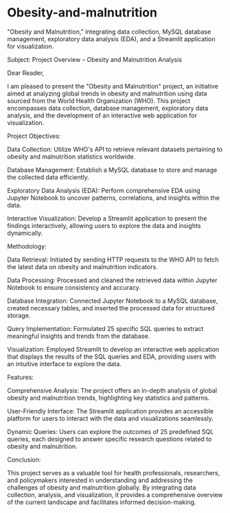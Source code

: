 # Obesity-and-malnutrition

"Obesity and Malnutrition," integrating data collection, MySQL database management, exploratory data analysis (EDA), and a Streamlit application for visualization.

Subject: Project Overview – Obesity and Malnutrition Analysis

Dear Reader,

I am pleased to present the "Obesity and Malnutrition" project, an initiative aimed at analyzing global trends in obesity and malnutrition using data sourced from the World Health Organization (WHO). This project encompasses data collection, database management, exploratory data analysis, and the development of an interactive web application for visualization.

Project Objectives:

Data Collection: Utilize WHO's API to retrieve relevant datasets pertaining to obesity and malnutrition statistics worldwide.

Database Management: Establish a MySQL database to store and manage the collected data efficiently.

Exploratory Data Analysis (EDA): Perform comprehensive EDA using Jupyter Notebook to uncover patterns, correlations, and insights within the data.

Interactive Visualization: Develop a Streamlit application to present the findings interactively, allowing users to explore the data and insights dynamically.

Methodology:

Data Retrieval: Initiated by sending HTTP requests to the WHO API to fetch the latest data on obesity and malnutrition indicators.

Data Processing: Processed and cleaned the retrieved data within Jupyter Notebook to ensure consistency and accuracy.

Database Integration: Connected Jupyter Notebook to a MySQL database, created necessary tables, and inserted the processed data for structured storage.

Query Implementation: Formulated 25 specific SQL queries to extract meaningful insights and trends from the database.

Visualization: Employed Streamlit to develop an interactive web application that displays the results of the SQL queries and EDA, providing users with an intuitive interface to explore the data.

Features:

Comprehensive Analysis: The project offers an in-depth analysis of global obesity and malnutrition trends, highlighting key statistics and patterns.

User-Friendly Interface: The Streamlit application provides an accessible platform for users to interact with the data and visualizations seamlessly.

Dynamic Queries: Users can explore the outcomes of 25 predefined SQL queries, each designed to answer specific research questions related to obesity and malnutrition.

Conclusion:

This project serves as a valuable tool for health professionals, researchers, and policymakers interested in understanding and addressing the challenges of obesity and malnutrition globally. By integrating data collection, analysis, and visualization, it provides a comprehensive overview of the current landscape and facilitates informed decision-making.

